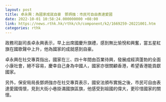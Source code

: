 ```yaml
---
layout: post
title: 卓永興：為國家成就自豪　鄧炳強：市民可自由表達愛國
date: 2022-10-01 10:58:24.000000000 +08:00
link: https://news.rthk.hk/rthk/ch/component/k2/1669259-20221001.htm
categories: rthk
---
```


政務司副司長卓永興表示，早上出席國慶升旗禮，感到無比愉悅和興奮，當五星紅旗在國歌聲中上升，他為國家的成就感到自豪。

卓永興在社交專頁指出，國家在三、四十年間由百業待興，發展成經濟蓬勃的全面小康社會，絕不容易，慶幸自己身為中國人，國家亦很關顧香港，希望香港能貢獻國家。

另外，保安局局長鄧炳強亦在社交專頁表示，國安法頒布實施之後，市民可自由表達愛國情懷，見到大街小巷掛滿國旗區旗，他感受到祖國的偉大，更珍惜國家的關懷。
